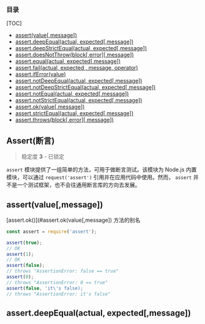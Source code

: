 ### 目录

[TOC]

+ [assert(value[,message])](#assertvaluemessage)
+ [assert.deepEqual(actual, expected[,message])](#assertdeepequalactual-expectedmessage)
+ [assert.deepStrictEqual(actual, expected[,message])](#)
+ [assert.doesNotThrow(block[,error][,message])](#)
+ [assert.equal(actual, expected[,message])](#)
+ [assert.fail(actual, expected , message, operator)](#)
+ [assert.ifError(value)](#)
+ [assert.notDeepEqual(actual, expected[,message])](#)
+ [assert.notDeepStrictEqual(actual, expected[,message])](#)
+ [assert.notEqual(actual, expected[,message])](#)
+ [assert.notStrictEqual(actual, expected[,message])](#)
+ [assert.ok(value[,message])](#assert.ok(value[,message]))
+ [assert.strictEqual(actual, expected[,message])](#)
+ [assert.throws(block[,error][,message])](#)


## Assert(断言)

> 稳定度 **3** - 已锁定

`assert` 模块提供了一组简单的方法，可用于做断言测试。该模块为 Node.js 内置模块，可以通过 `request('assert')` 引用并在应用代码中使用。然而， `assert` 并不是一个测试框架，也不会往通用断言库的方向去发展。

## assert(value[,message])

[assert.ok()](#assert.ok(value[,message]) 方法的别名

```js
const assert = require('assert');

assert(true);
// OK
assert(1);
// OK
assert(false);
// throws "AssertionError: false == true"
assert(0);
// throws "AssertionError: 0 == true"
assert(false, 'it\'s false);
// throws "AssertionError: it's false"
```

## assert.deepEqual(actual, expected[,message])
